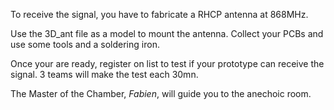 To receive the signal, you have to fabricate a RHCP antenna at 868MHz.

Use the 3D_ant file as a model to mount the antenna. Collect your PCBs and use some tools and a soldering iron.

Once your are ready, register on list to test if your prototype can receive the signal. 3 teams will make the test each 30mn.

The Master of the Chamber, *Fabien*, will guide you to the anechoic room.
